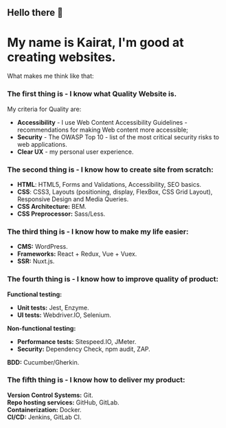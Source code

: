 ## Hello there 👋
# My name is Kairat, I'm good at creating websites.
  
What makes me think like that:

### The first thing is - I know what Quality Website is.
My criteria for Quality are:
- **Accessibility** - I use Web Content Accessibility Guidelines - recommendations for making Web content more accessible;
- **Security** - The OWASP Top 10 - list of the most critical security risks to web applications.
- **Clear UX** - my personal user experience.

### The second thing is - I know how to create site from scratch:
- **HTML**: HTML5, Forms and Validations, Accessibility, SEO basics.
- **CSS**: CSS3, Layouts (positioning, display, FlexBox, CSS Grid Layout), Responsive Design and Media Queries.
- **CSS Architecture:** BEM.
- **CSS Preprocessor:** Sass/Less.

### The third thing is - I know how to make my life easier:
- **CMS:** WordPress.
- **Frameworks:** React + Redux, Vue + Vuex.
- **SSR:** Nuxt.js.

### The fourth thing is - I know how to improve quality of product:
**Functional testing:**   
- **Unit tests:** Jest, Enzyme.
- **UI tests:** Webdriver.IO, Selenium.   

**Non-functional testing:**   
- **Performance tests:** Sitespeed.IO, JMeter.   
- **Security:** Dependency Check, npm audit, ZAP.   

**BDD:** Cucumber/Gherkin.

### The fifth thing is - I know how to deliver my product:
**Version Control Systems:** Git.   
**Repo hosting services:** GitHub, GitLab.   
**Containerization:** Docker.   
**CI/CD:**  Jenkins, GitLab CI.   
